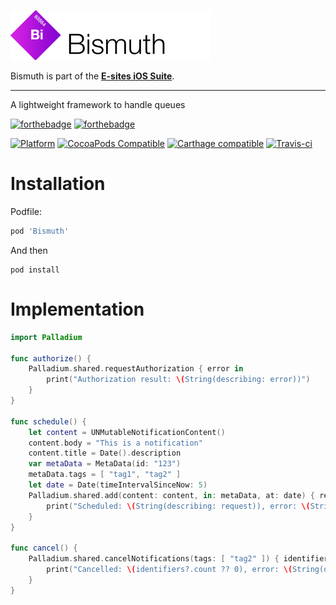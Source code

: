 ![Bismuth](Assets/logo.png)

Bismuth is part of the **[E-sites iOS Suite](https://github.com/e-sites/iOS-Suite)**.

---

A lightweight framework to handle queues

[![forthebadge](http://forthebadge.com/images/badges/made-with-swift.svg)](http://forthebadge.com) [![forthebadge](http://forthebadge.com/images/badges/built-with-swag.svg)](http://forthebadge.com)

[![Platform](https://img.shields.io/cocoapods/p/Bismuth.svg?style=flat)](http://cocoadocs.org/docsets/Palladium)
[![CocoaPods Compatible](https://img.shields.io/cocoapods/v/Bismuth.svg)](http://cocoadocs.org/docsets/Bismuth)
[![Carthage compatible](https://img.shields.io/badge/Carthage-compatible-4BC51D.svg?style=flat)](https://github.com/Carthage/Carthage)
[![Travis-ci](https://travis-ci.org/e-sites/Bismuth.svg?branch=master&001)](https://travis-ci.org/e-sites/Bismuth)


# Installation

Podfile:

```ruby
pod 'Bismuth'
```

And then

```
pod install
```

# Implementation

```swift
import Palladium

func authorize() {
    Palladium.shared.requestAuthorization { error in
        print("Authorization result: \(String(describing: error))")
    }
}

func schedule() {
    let content = UNMutableNotificationContent()
    content.body = "This is a notification"
    content.title = Date().description
    var metaData = MetaData(id: "123")
    metaData.tags = [ "tag1", "tag2" ]
    let date = Date(timeIntervalSinceNow: 5)
    Palladium.shared.add(content: content, in: metaData, at: date) { request, error in
        print("Scheduled: \(String(describing: request)), error: \(String(describing: error))")
    }
}

func cancel() {
    Palladium.shared.cancelNotifications(tags: [ "tag2" ]) { identifiers, error in
        print("Cancelled: \(identifiers?.count ?? 0), error: \(String(describing: error))")
    }
}
```